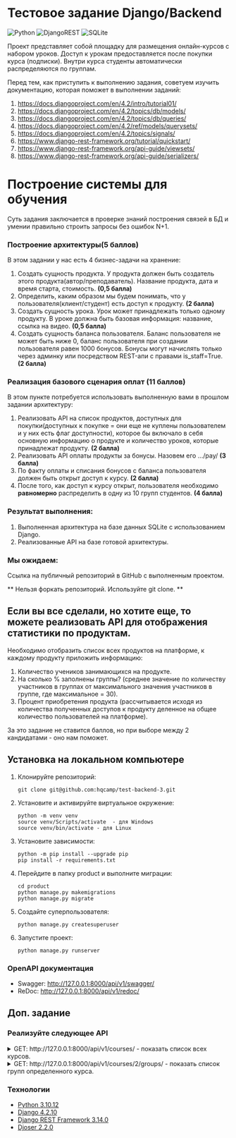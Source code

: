
# Тестовое задание Django/Backend

![Python](https://img.shields.io/badge/python-3670A0?style=for-the-badge&logo=python&logoColor=ffdd54) ![DjangoREST](https://img.shields.io/badge/DJANGO-REST-ff1709?style=for-the-badge&logo=django&logoColor=white&color=ff1709&labelColor=gray) ![SQLite](https://img.shields.io/badge/sqlite-%2307405e.svg?style=for-the-badge&logo=sqlite&logoColor=white)

Проект представляет собой площадку для размещения онлайн-курсов с набором уроков. Доступ к урокам предоставляется после покупки курса (подписки). Внутри курса студенты автоматически распределяются по группам.

Перед тем, как приступить к выполнению задания, советуем изучить документацию, которая поможет в выполнении заданий:

1. https://docs.djangoproject.com/en/4.2/intro/tutorial01/
2. https://docs.djangoproject.com/en/4.2/topics/db/models/
3. https://docs.djangoproject.com/en/4.2/topics/db/queries/
4. https://docs.djangoproject.com/en/4.2/ref/models/querysets/
5. https://docs.djangoproject.com/en/4.2/topics/signals/
6. https://www.django-rest-framework.org/tutorial/quickstart/
7. https://www.django-rest-framework.org/api-guide/viewsets/
8. https://www.django-rest-framework.org/api-guide/serializers/

# Построение системы для обучения

Суть задания заключается в проверке знаний построения связей в БД и умении правильно строить запросы без ошибок N+1.

### Построение архитектуры(5 баллов)

В этом задании у нас есть 4 бизнес-задачи на хранение:

1. Создать сущность продукта. У продукта должен быть создатель этого продукта(автор/преподаватель). Название продукта, дата и время старта, стоимость. **(0,5 балла)**
2. Определить, каким образом мы будем понимать, что у пользователя(клиент/студент) есть доступ к продукту. **(2 балла)**
3. Создать сущность урока. Урок может принадлежать только одному продукту. В уроке должна быть базовая информация: название, ссылка на видео. **(0,5 балла)**
4. Создать сущность баланса пользователя. Баланс пользователя не может быть ниже 0, баланс пользователя при создании пользователя равен 1000 бонусов. Бонусы могут начислять только через админку или посредством REST-апи с правами is_staff=True. **(2 балла)**

### Реализация базового сценария оплат (11 баллов)

В этом пункте потребуется использовать выполненную вами в прошлом задании архитектуру:

1. Реализовать API на список продуктов, доступных для покупки(доступных к покупке = они еще не куплены пользователем и у них есть флаг доступности), которое бы включало в себя основную информацию о продукте и количество уроков, которые принадлежат продукту. **(2 балла)**
2. Реализовать API оплаты продукты за бонусы. Назовем его …/pay/ **(3 балла)**
3. По факту оплаты и списания бонусов с баланса пользователя должен быть открыт доступ к курсу. **(2 балла)**
4. После того, как доступ к курсу открыт, пользователя необходимо **равномерно** распределить в одну из 10 групп студентов. **(4 балла)**

### Результат выполнения:

1. Выполненная архитектура на базе данных SQLite с использованием Django.
2. Реализованные API на базе готовой архитектуры.

### Мы ожидаем:

Ссылка на публичный репозиторий в GitHub с выполненным проектом.

** Нельзя форкать репозиторий. Используйте git clone. **



## Если вы все сделали, но хотите еще, то можете реализовать API для отображения статистики по продуктам. 
Необходимо отобразить список всех продуктов на платформе, к каждому продукту приложить информацию:

1. Количество учеников занимающихся на продукте.
2. На сколько % заполнены группы? (среднее значение по количеству участников в группах от максимального значения участников в группе, где максимальное = 30).
3. Процент приобретения продукта (рассчитывается исходя из количества полученных доступов к продукту деленное на общее количество пользователей на платформе).

За это задание не ставится баллов, но при выборе между 2 кандидатами - оно нам поможет.


## __Установка на локальном компьютере__
1. Клонируйте репозиторий:
    ```
    git clone git@github.com:hqcamp/test-backend-3.git
    ```
2. Установите и активируйте виртуальное окружение:
    ```
    python -m venv venv
    source venv/Scripts/activate  - для Windows
    source venv/bin/activate - для Linux
    ```
3. Установите зависимости:
    ```
    python -m pip install --upgrade pip
    pip install -r requirements.txt
    ```
4. Перейдите в папку product и выполните миграции:
    ```
    cd product
    python manage.py makemigrations
    python manage.py migrate
    ```
5. Создайте суперпользователя:
    ```
    python manage.py createsuperuser
    ```
6. Запустите проект:
    ```
    python manage.py runserver
    ```

### __OpenAPI документация__
* Swagger: http://127.0.0.1:8000/api/v1/swagger/
* ReDoc: http://127.0.0.1:8000/api/v1/redoc/


## Доп. задание
### __Реализуйте следующее API__

<details><summary> GET: http://127.0.0.1:8000/api/v1/courses/  - показать список всех курсов.</summary>

    200 OK:
    ```
    [
        {
            "id": 3,
            "author": "Михаил Потапов",
            "title": "Backend developer",
            "start_date": "2024-03-03T12:00:00Z",
            "price": "150000",
            "lessons_count": 0,
            "lessons": [],
            "demand_course_percent": 0,
            "students_count": 0,
            "groups_filled_percent": 0
        },
        {
            "id": 2,
            "author": "Михаил Потапов",
            "title": "Python developer",
            "start_date": "2024-03-03T12:00:00Z",
            "price": "120000",
            "lessons_count": 3,
            "lessons": [
                {
                    "title": "Урок №1"
                },
                {
                    "title": "Урок №2"
                },
                {
                    "title": "Урок №3"
                }
            ],
            "demand_course_percent": 84,
            "students_count": 10,
            "groups_filled_percent": 83
        },
        {
            "id": 1,
            "author": "Иван Петров",
            "title": "Онлайн курс",
            "start_date": "2024-03-03T12:00:00Z",
            "price": "56000",
            "lessons_count": 3,
            "lessons": [
                {
                    "title": "Урок №1"
                },
                {
                    "title": "Урок №2"
                },
                {
                    "title": "Урок №3"
                }
            ],
            "demand_course_percent": 7,
            "students_count": 1,
            "groups_filled_percent": 10
        }
    ]
    ```
</details>


<details><summary> GET: http://127.0.0.1:8000/api/v1/courses/2/groups/  - показать список групп определенного курса.</summary> 

    200 OK:
    ```
    [
        {
            "title": "Группа №3",
            "course": "Python developer",
            "students": [
                {
                    "first_name": "Иван",
                    "last_name": "Грозный",
                    "email": "user9@user.com"
                },
                {
                    "first_name": "Корней",
                    "last_name": "Чуковский",
                    "email": "user8@user.com"
                },
                {
                    "first_name": "Максим",
                    "last_name": "Горький",
                    "email": "user7@user.com"
                }
            ]
        },
        {
            "title": "Группа №2",
            "course": "Python developer",
            "students": [
                {
                    "first_name": "Ольга",
                    "last_name": "Иванова",
                    "email": "user6@user.com"
                },
                {
                    "first_name": "Саша",
                    "last_name": "Иванов",
                    "email": "user5@user.com"
                },
                {
                    "first_name": "Дмитрий",
                    "last_name": "Иванов",
                    "email": "user4@user.com"
                }
            ]
        },
        {
            "title": "Группа №1",
            "course": "Python developer",
            "students": [
                {
                    "first_name": "Андрей",
                    "last_name": "Петров",
                    "email": "user10@user.com"
                },
                {
                    "first_name": "Олег",
                    "last_name": "Петров",
                    "email": "user3@user.com"
                },
                {
                    "first_name": "Сергей",
                    "last_name": "Петров",
                    "email": "user2@user.com"
                },
                {
                    "first_name": "Иван",
                    "last_name": "Петров",
                    "email": "user@user.com"
                }
            ]
        }
    ]
    ```
</details>

### __Технологии__
* [Python 3.10.12](https://www.python.org/doc/)
* [Django 4.2.10](https://docs.djangoproject.com/en/4.2/)
* [Django REST Framework  3.14.0](https://www.django-rest-framework.org/)
* [Djoser  2.2.0](https://djoser.readthedocs.io/en/latest/getting_started.html)
